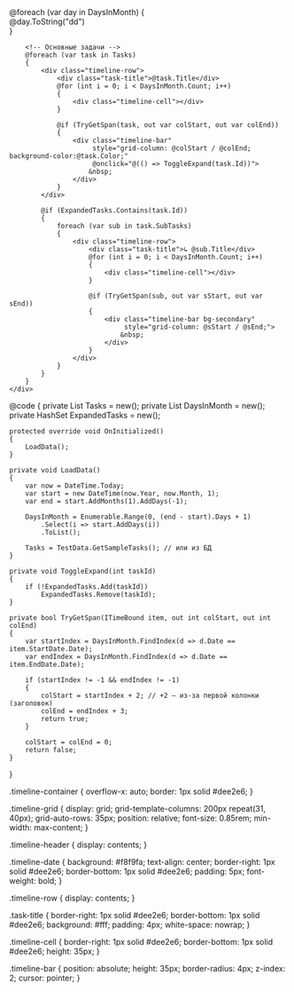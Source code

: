 <div class="timeline-container">
    <div class="timeline-grid">
        <!-- Заголовок дат -->
        <div class="timeline-header">
            <div class="task-title"></div>
            @foreach (var day in DaysInMonth)
            {
                <div class="timeline-date">@day.ToString("dd")</div>
            }
        </div>

        <!-- Основные задачи -->
        @foreach (var task in Tasks)
        {
            <div class="timeline-row">
                <div class="task-title">@task.Title</div>
                @for (int i = 0; i < DaysInMonth.Count; i++)
                {
                    <div class="timeline-cell"></div>
                }

                @if (TryGetSpan(task, out var colStart, out var colEnd))
                {
                    <div class="timeline-bar"
                         style="grid-column: @colStart / @colEnd; background-color:@task.Color;"
                         @onclick="@(() => ToggleExpand(task.Id))">
                        &nbsp;
                    </div>
                }
            </div>

            @if (ExpandedTasks.Contains(task.Id))
            {
                foreach (var sub in task.SubTasks)
                {
                    <div class="timeline-row">
                        <div class="task-title">↳ @sub.Title</div>
                        @for (int i = 0; i < DaysInMonth.Count; i++)
                        {
                            <div class="timeline-cell"></div>
                        }

                        @if (TryGetSpan(sub, out var sStart, out var sEnd))
                        {
                            <div class="timeline-bar bg-secondary"
                                 style="grid-column: @sStart / @sEnd;">
                                &nbsp;
                            </div>
                        }
                    </div>
                }
            }
        }
    </div>
</div>

@code {
    private List<TaskItem> Tasks = new();
    private List<DateTime> DaysInMonth = new();
    private HashSet<int> ExpandedTasks = new();

    protected override void OnInitialized()
    {
        LoadData();
    }

    private void LoadData()
    {
        var now = DateTime.Today;
        var start = new DateTime(now.Year, now.Month, 1);
        var end = start.AddMonths(1).AddDays(-1);

        DaysInMonth = Enumerable.Range(0, (end - start).Days + 1)
            .Select(i => start.AddDays(i))
            .ToList();

        Tasks = TestData.GetSampleTasks(); // или из БД
    }

    private void ToggleExpand(int taskId)
    {
        if (!ExpandedTasks.Add(taskId))
            ExpandedTasks.Remove(taskId);
    }

    private bool TryGetSpan(ITimeBound item, out int colStart, out int colEnd)
    {
        var startIndex = DaysInMonth.FindIndex(d => d.Date == item.StartDate.Date);
        var endIndex = DaysInMonth.FindIndex(d => d.Date == item.EndDate.Date);

        if (startIndex != -1 && endIndex != -1)
        {
            colStart = startIndex + 2; // +2 — из-за первой колонки (заголовок)
            colEnd = endIndex + 3;
            return true;
        }

        colStart = colEnd = 0;
        return false;
    }
}




.timeline-container {
    overflow-x: auto;
    border: 1px solid #dee2e6;
}

.timeline-grid {
    display: grid;
    grid-template-columns: 200px repeat(31, 40px);
    grid-auto-rows: 35px;
    position: relative;
    font-size: 0.85rem;
    min-width: max-content;
}

.timeline-header {
    display: contents;
}

.timeline-date {
    background: #f8f9fa;
    text-align: center;
    border-right: 1px solid #dee2e6;
    border-bottom: 1px solid #dee2e6;
    padding: 5px;
    font-weight: bold;
}

.timeline-row {
    display: contents;
}

.task-title {
    border-right: 1px solid #dee2e6;
    border-bottom: 1px solid #dee2e6;
    background: #fff;
    padding: 4px;
    white-space: nowrap;
}

.timeline-cell {
    border-right: 1px solid #dee2e6;
    border-bottom: 1px solid #dee2e6;
    height: 35px;
}

.timeline-bar {
    position: absolute;
    height: 35px;
    border-radius: 4px;
    z-index: 2;
    cursor: pointer;
}
